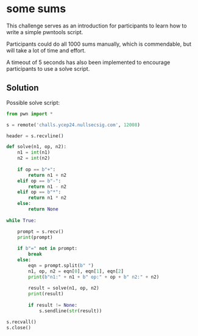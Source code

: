 # some sums 
This challenge serves as an introduction for participants to learn how to write a simple pwntools script.

Participants could do all 1000 sums manually, which is commendable, but will take a lot of time and effort. 

A timeout of 5 seconds has also been implemented to encourage participants to use a solve script.

## Solution
Possible solve script:
```py
from pwn import *

s = remote('challs.ycep24.nullsecsig.com', 12008)

header = s.recvline()

def solve(n1, op, n2):
	n1 = int(n1)
	n2 = int(n2)
	
	if op == b"+":
		return n1 + n2
	elif op == b"-":
		return n1 - n2
	elif op == b"*":
		return n1 * n2
	else:
		return None
		
while True:

	prompt = s.recv()
	print(prompt)
	
	if b"=" not in prompt:
		break
	else:
		eqn = prompt.split(b" ")
		n1, op, n2 = eqn[0], eqn[1], eqn[2]
		print(b"n1:" + n1 + b" op:" + op + b" n2:" + n2)
		
		result = solve(n1, op, n2)
		print(result)
		
		if result != None:
			s.sendline(str(result))

s.recvall()	
s.close()
```